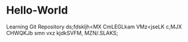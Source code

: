 # Hello-World
Learning Git Repository
ds;fdskljh<MX CmLEGLkam VMz<jseLK c,MJX CHWQKJb smn vxz kjdkSVFM, MZN/.SLAKS;
